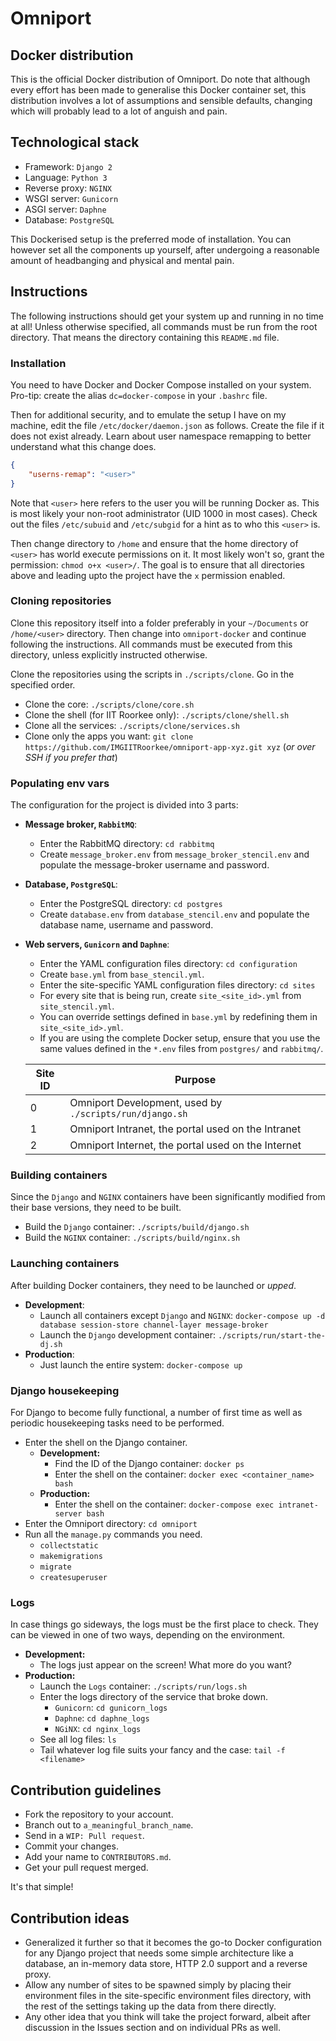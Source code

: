 # Omniport

## Docker distribution

This is the official Docker distribution of Omniport. Do note that although every effort has been made to generalise this Docker container set, this distribution involves a lot of assumptions and sensible defaults, changing which will probably lead to a lot of anguish and pain.

## Technological stack

- Framework: `Django 2`
- Language: `Python 3`
- Reverse proxy: `NGINX`
- WSGI server: `Gunicorn`
- ASGI server: `Daphne`
- Database: `PostgreSQL`

This Dockerised setup is the preferred mode of installation. You can however set all the components up yourself, after undergoing a reasonable amount of headbanging and physical and mental pain.

## Instructions

The following instructions should get your system up and running in no time at all! Unless otherwise specified, all commands must be run from the root directory. That means the directory containing this `README.md` file.

### Installation

You need to have Docker and Docker Compose installed on your system. Pro-tip: create the alias `dc=docker-compose` in your `.bashrc` file. 

Then for additional security, and to emulate the setup I have on my machine, edit the file `/etc/docker/daemon.json` as follows. Create the file if it does not exist already. Learn about user namespace remapping to better understand what this change does.

```json
{
	"userns-remap": "<user>"
}
```

Note that `<user>` here refers to the user you will be running Docker as. This is most likely your non-root administrator (UID 1000 in most cases). Check out the files `/etc/subuid` and `/etc/subgid` for a hint as to who this `<user>` is.

Then change directory to `/home` and ensure that the home directory of `<user>` has world execute permissions on it. It most likely won't so, grant the permission: `chmod o+x <user>/`. The goal is to ensure that all directories above and leading upto the project have the `x` permission enabled.

### Cloning repositories

Clone this repository itself into a folder preferably in your `~/Documents` or `/home/<user>` directory. Then change into `omniport-docker` and continue following the instructions. All commands must be executed from this directory, unless explicitly instructed otherwise.

Clone the repositories using the scripts in `./scripts/clone`. Go in the specified order.

- Clone the core: `./scripts/clone/core.sh`
- Clone the shell (for IIT Roorkee only): `./scripts/clone/shell.sh`
- Clone all the services: `./scripts/clone/services.sh`
- Clone only the apps you want: `git clone https://github.com/IMGIITRoorkee/omniport-app-xyz.git xyz` (*or over SSH if you prefer that*)

### Populating env vars

The configuration for the project is divided into 3 parts:

- **Message broker, `RabbitMQ`**:
    - Enter the RabbitMQ directory: `cd rabbitmq`
    - Create `message_broker.env` from `message_broker_stencil.env` and populate the message-broker username and password.
- **Database, `PostgreSQL`**:
    - Enter the PostgreSQL directory: `cd postgres`
    - Create `database.env` from `database_stencil.env` and populate the database name, username and password.
- **Web servers, `Gunicorn` and `Daphne`**:
    - Enter the YAML configuration files directory: `cd configuration`
    - Create `base.yml` from `base_stencil.yml`.
    - Enter the site-specific YAML configuration files directory: `cd sites`
    - For every site that is being run, create `site_<site_id>.yml` from `site_stencil.yml`.
    - You can override settings defined in `base.yml` by redefining them in `site_<site_id>.yml`.
    - If you are using the complete Docker setup, ensure that you use the same values defined in the `*.env` files from `postgres/` and `rabbitmq/`.
    
    | Site ID | Purpose                                                 |
    | ------- | ------------------------------------------------------- |
    | 0       | Omniport Development, used by `./scripts/run/django.sh` |
    | 1       | Omniport Intranet, the portal used on the Intranet      |
    | 2       | Omniport Internet, the portal used on the Internet      |

### Building containers

Since the `Django` and `NGINX` containers have been significantly modified from their base versions, they need to be built.

- Build the `Django` container: `./scripts/build/django.sh`
- Build the `NGINX` container: `./scripts/build/nginx.sh` 

### Launching containers

After building Docker containers, they need to be launched or *upped*.

- **Development**:
    - Launch all containers except `Django` and `NGINX`: `docker-compose up -d database session-store channel-layer message-broker`
    - Launch the `Django` development container: `./scripts/run/start-the-dj.sh`
- **Production**:
    - Just launch the entire system: `docker-compose up`

### Django housekeeping

For Django to become fully functional, a number of first time as well as periodic housekeeping tasks need to be performed.

- Enter the shell on the Django container.
    - **Development:** 
        - Find the ID of the Django container: `docker ps`
        - Enter the shell on the container: `docker exec <container_name> bash`
    - **Production:**
        - Enter the shell on the container: `docker-compose exec intranet-server bash`
- Enter the Omniport directory: `cd omniport`
- Run all the `manage.py` commands you need.
    - `collectstatic`
    - `makemigrations`
    - `migrate`
    - `createsuperuser`

### Logs

In case things go sideways, the logs must be the first place to check. They can be viewed in one of two ways, depending on the environment.

- **Development:**
    - The logs just appear on the screen! What more do you want?
- **Production:**
    - Launch the `Logs` container: `./scripts/run/logs.sh`
    - Enter the logs directory of the service that broke down.
        - `Gunicorn`: `cd gunicorn_logs`
        - `Daphne`: `cd daphne_logs`
        - `NGiNX`: `cd nginx_logs`
    - See all log files: `ls`
    - Tail whatever log file suits your fancy and the case: `tail -f <filename>`

## Contribution guidelines

- Fork the repository to your account.
- Branch out to `a_meaningful_branch_name`.
- Send in a `WIP: Pull request`.
- Commit your changes.
- Add your name to `CONTRIBUTORS.md`.
- Get your pull request merged.

It's that simple!

## Contribution ideas

- Generalized it further so that it becomes the go-to Docker configuration for any Django project that needs some simple architecture like a database, an in-memory data store, HTTP 2.0 support and a reverse proxy.
- Allow any number of sites to be spawned simply by placing their environment files in the site-specific environment files directory, with the rest of the settings taking up the data from there directly.
- Any other idea that you think will take the project forward, albeit after discussion in the Issues section and on individual PRs as well.